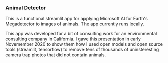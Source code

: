 ### Animal Detector

This is a functional streamlit app for applying Microsoft AI for Earth's Megadetector to images of animals. The app currently runs locally.

This app was developed for a bit of consulting work for an environmental consulting company in California. I gave this presentation in early Novemember 2020 to show them how I used open models and open source tools (streamlit, tensorflow) to remove tens of thousands of uninsteresting camera trap photos that did not contain animals.
 
